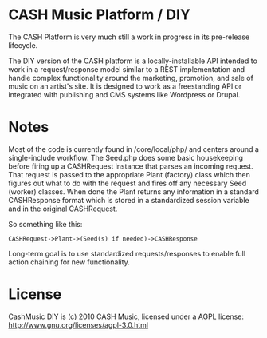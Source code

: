 # CASH Music Platform / DIY

The CASH Platform is very much still a work in progress in its pre-release
lifecycle.

The DIY version of the CASH platform is a locally-installable API intended to
work in a request/response model similar to a REST implementation and handle
complex functionality around the marketing, promotion, and sale of music on an
artist's site. It is designed to work as a freestanding API or integrated with
publishing and CMS systems like Wordpress or Drupal.

# Notes

Most of the code is currently found in /core/local/php/ and centers around a
single-include workflow. The Seed.php does some basic housekeeping before
firing up a CASHRequest instance that parses an incoming request. That request
is passed to the appropriate Plant (factory) class which then figures out what
to do with the request and fires off any necessary Seed (worker) classes. When
done the Plant returns any information in a standard CASHResponse format which
is stored in a standardized session variable and in the original CASHRequest.

So something like this:

    CASHRequest->Plant->(Seed(s) if needed)->CASHResponse

Long-term goal is to use standardized requests/responses to enable full action
chaining for new functionality.

# License

CashMusic DIY is (c) 2010 CASH Music, licensed under a AGPL license:
<http://www.gnu.org/licenses/agpl-3.0.html>
